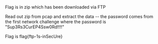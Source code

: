 Flag is in zip which has been downloaded via FTP

Read out zip from pcap and extract the data -- the password comes from the first network challenge where the password is "Sup3Rs3CurEP4Ssw0Rd!!!!"

Flag is flag{ftp-1s-inSecUre}
